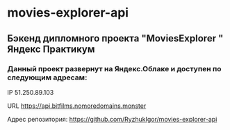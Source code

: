 # movies-explorer-api
## Бэкенд дипломного проекта "MoviesExplorer " Яндекс Практикум  

### Данный проект развернут на Яндекс.Облаке и доступен по следующим адресам:

IP 51.250.89.103  

URL https://api.bitfilms.nomoredomains.monster  

Адрес репозитория: https://github.com/RyzhukIgor/movies-explorer-api 
